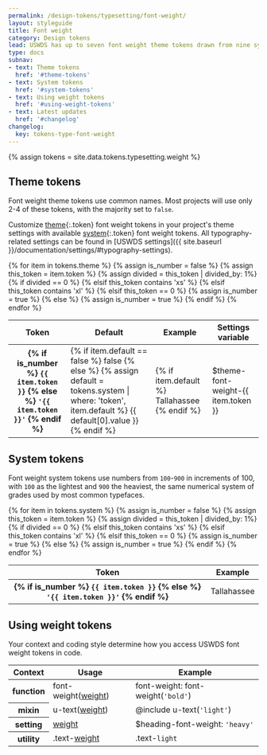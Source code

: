```yaml
---
permalink: /design-tokens/typesetting/font-weight/
layout: styleguide
title: Font weight
category: Design tokens
lead: USWDS has up to seven font weight theme tokens drawn from nine system tokens.
type: docs
subnav:
- text: Theme tokens
  href: '#theme-tokens'
- text: System tokens
  href: '#system-tokens'
- text: Using weight tokens
  href: '#using-weight-tokens'
- text: Latest updates
  href: '#changelog'
changelog:
  key: tokens-type-font-weight
---
```


{% assign tokens = site.data.tokens.typesetting.weight %}

## Theme tokens
Font weight theme tokens use common names. Most projects will use only 2-4 of these tokens, with the majority set to `false`.

Customize [theme](#theme-tokens){:.token} font weight tokens in your project's theme settings with available [system](#system-tokens){:.token} font weight tokens. All typography-related settings can be found in [USWDS settings]({{ site.baseurl }}/documentation/settings/#typography-settings).

<div class="site-table-wrapper overflow-hidden">
  <table class="usa-table--borderless site-table-responsive width-full">
    <thead>
      <tr>
        <th scope="col">Token</th>
        <th scope="col">Default</th>
        <th scope="col">Example</th>
        <th scope="col">Settings variable</th>
      </tr>
    </thead>
    <tbody class="font-mono-2xs">
      {% for item in tokens.theme %}
        {% assign is_number = false %}
        {% assign this_token = item.token %}
        {% assign divided = this_token | divided_by: 1%}
        {% if divided == 0 %}
        {% elsif this_token contains 'xs' %}
        {% elsif this_token contains 'xl' %}
        {% elsif this_token == 0 %}
          {% assign is_number = true %}
        {% else %}
          {% assign is_number = true %}
        {% endif %}
        <tr>
          <th scope="row" data-title="Theme token">
            <span class="text-normal">
              {% if is_number %}
                <code class="text-no-wrap">{{ item.token }}</code>
              {% else %}
                <code class="text-no-wrap">'{{ item.token }}'</code>
              {% endif %}
            </span>
          </th>
          <td data-title="Default">
            <span>
              {% if item.default == false %}
                false
              {% else %}
                {% assign default = tokens.system
                  | where: 'token', item.default %}
                {{ default[0].value }}
              {% endif %}
            </span>
          </td>
          <td data-title="Example" class="overflow-hidden">
            {% if item.default %}
              <span class="font-sans-8 text-{{ item.token }}">
                Tallahassee
              </span>
            {% endif %}
          </td>
          <td data-title="Settings var">
            <span>
              $theme-font-weight-{{ item.token }}
            </span>
          </td>
        </tr>
      {% endfor %}
    </tbody>
  </table>
</div>

## System tokens
Font weight system tokens use numbers from `100`-`900` in increments of 100, with `100` as the lightest and `900` the heaviest, the same numerical system of grades used by most common typefaces.

<div class="site-table-wrapper overflow-hidden maxw-tablet">
  <table class="usa-table--borderless site-table-responsive width-full">
    <thead>
      <tr>
        <th scope="col">Token</th>
        <th scope="col">Example</th>
      </tr>
    </thead>
    <tbody class="font-mono-2xs">
      {% for item in tokens.system %}
        {% assign is_number = false %}
        {% assign this_token = item.token %}
        {% assign divided = this_token | divided_by: 1%}
        {% if divided == 0 %}
        {% elsif this_token contains 'xs' %}
        {% elsif this_token contains 'xl' %}
        {% elsif this_token == 0 %}
          {% assign is_number = true %}
        {% else %}
          {% assign is_number = true %}
        {% endif %}
        <tr>
          <th scope="row" data-title="Theme token">
            <span class="text-normal">
              {% if is_number %}
                <code class="text-no-wrap">{{ item.token }}</code>
              {% else %}
                <code class="text-no-wrap">'{{ item.token }}'</code>
              {% endif %}
            </span>
          </th>
          <td data-title="Example" class="overflow-hidden">
            <span class="font-sans-8 text-{{ item.token }}">
              Tallahassee
            </span>
          </td>
        </tr>
      {% endfor %}
    </tbody>
  </table>
</div>

## Using weight tokens
Your context and coding style determine how you access USWDS font weight tokens in code.

<div class="site-table-wrapper">
  <table class="usa-table--borderless site-table-responsive">
    <thead>
      <tr>
        <th scope="col">Context</th>
        <th scope="col">Usage</th>
        <th scope="col">Example</th>
      </tr>
    </thead>
    <tbody class="font-mono-2xs">
      <tr>
        <th scope="row" data-title="Context">
          <span class="font-lang-3">function</span>
        </th>
        <td data-title="Description">
          <span class="line-height-sans-6">
            font-weight(<a href="{{ site.baseurl }}/design-tokens/typesetting/font-weight/" class="token">weight</a>)
          </span>
        </td>
        <td data-title="Example">
          <span class="line-height-sans-6">
            font-weight: font-weight(<code>'bold'</code>)
          </span>
        </td>
      </tr>
      <tr>
        <th scope="row" data-title="Context">
          <span class="font-lang-3">
            mixin
          </span>
        </th>
        <td data-title="Description">
          <span>
            u-text(<a href="{{ site.baseurl }}/design-tokens/typesetting/font-weight/" class="token">weight</a>)
          </span>
        </td>
        <td data-title="Example">
          <span>
            @include u-text(<code>'light'</code>)
          </span>
        </td>
      </tr>
      <tr>
        <th scope="row" data-title="Context">
          <span class="font-lang-3">setting</span>
        </th>
        <td data-title="Description">
          <span>
            <a href="{{ site.baseurl }}/design-tokens/typesetting/font-weight/" class="token">weight</a>
          </span>
        </td>
        <td data-title="Example">
          <span>
            $heading-font-weight: <code>'heavy'</code>
          </span>
        </td>
      </tr>
      <tr>
        <th scope="row" data-title="Context">
          <span class="font-lang-3">
            utility
          </span>
        </th>
        <td data-title="Description">
          <span>
            .text-<a href="{{ site.baseurl }}/design-tokens/typesetting/font-weight/" class="token">weight</a>
          </span>
        </td>
        <td data-title="Example">
          <span>
            .text-<code>light</code>
          </span>
        </td>
      </tr>
    </tbody>
  </table>
</div>
